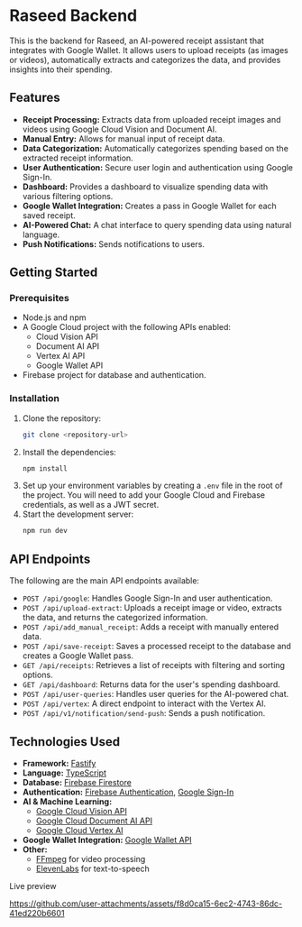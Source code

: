 # Raseed Backend

This is the backend for Raseed, an AI-powered receipt assistant that integrates with Google Wallet. It allows users to upload receipts (as images or videos), automatically extracts and categorizes the data, and provides insights into their spending.

## Features

*   **Receipt Processing:** Extracts data from uploaded receipt images and videos using Google Cloud Vision and Document AI.
*   **Manual Entry:** Allows for manual input of receipt data.
*   **Data Categorization:** Automatically categorizes spending based on the extracted receipt information.
*   **User Authentication:** Secure user login and authentication using Google Sign-In.
*   **Dashboard:** Provides a dashboard to visualize spending data with various filtering options.
*   **Google Wallet Integration:** Creates a pass in Google Wallet for each saved receipt.
*   **AI-Powered Chat:** A chat interface to query spending data using natural language.
*   **Push Notifications:** Sends notifications to users.

## Getting Started

### Prerequisites

*   Node.js and npm
*   A Google Cloud project with the following APIs enabled:
    *   Cloud Vision API
    *   Document AI API
    *   Vertex AI API
    *   Google Wallet API
*   Firebase project for database and authentication.

### Installation

1.  Clone the repository:
    ```bash
    git clone <repository-url>
    ```
2.  Install the dependencies:
    ```bash
    npm install
    ```
3.  Set up your environment variables by creating a `.env` file in the root of the project. You will need to add your Google Cloud and Firebase credentials, as well as a JWT secret.
4.  Start the development server:
    ```bash
    npm run dev
    ```

## API Endpoints

The following are the main API endpoints available:

*   `POST /api/google`: Handles Google Sign-In and user authentication.
*   `POST /api/upload-extract`: Uploads a receipt image or video, extracts the data, and returns the categorized information.
*   `POST /api/add_manual_receipt`: Adds a receipt with manually entered data.
*   `POST /api/save-receipt`: Saves a processed receipt to the database and creates a Google Wallet pass.
*   `GET /api/receipts`: Retrieves a list of receipts with filtering and sorting options.
*   `GET /api/dashboard`: Returns data for the user's spending dashboard.
*   `POST /api/user-queries`: Handles user queries for the AI-powered chat.
*   `POST /api/vertex`: A direct endpoint to interact with the Vertex AI.
*   `POST /api/v1/notification/send-push`: Sends a push notification.

## Technologies Used

*   **Framework:** [Fastify](https://www.fastify.io/)
*   **Language:** [TypeScript](https://www.typescriptlang.org/)
*   **Database:** [Firebase Firestore](https://firebase.google.com/docs/firestore)
*   **Authentication:** [Firebase Authentication](https://firebase.google.com/docs/auth), [Google Sign-In](https://developers.google.com/identity/sign-in/web/sign-in)
*   **AI & Machine Learning:**
    *   [Google Cloud Vision API](https://cloud.google.com/vision)
    *   [Google Cloud Document AI API](https://cloud.google.com/document-ai)
    *   [Google Cloud Vertex AI](https://cloud.google.com/vertex-ai)
*   **Google Wallet Integration:** [Google Wallet API](https://developers.google.com/wallet)
*   **Other:**
    *   [FFmpeg](https://ffmpeg.org/) for video processing
    *   [ElevenLabs](https://elevenlabs.io/) for text-to-speech

Live preview


https://github.com/user-attachments/assets/f8d0ca15-6ec2-4743-86dc-41ed220b6601

